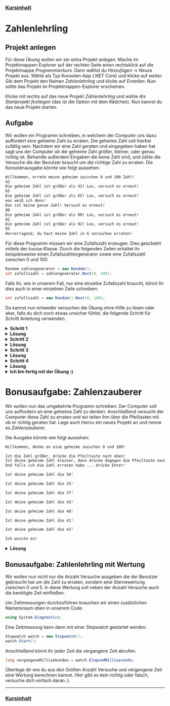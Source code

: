 ### [Kursinhalt](../README.md)

Zahlenlehrling
================

Projekt anlegen
---------------

Für diese Übung wollen wir ein extra Projekt anlegen. Mache im Projektmappen-Explorer auf der rechten Seite einen rechtsklick auf die Projektmappe *Programmierkurs*. Dann wählst du  *Hinzufügen* -> *Neues Projekt* aus. Wähle als Typ Konsolen-App (.NET Core) und klicke auf weiter. Gib dem Projekt den Namen *Zahlenlehrling* und klicke auf *Erstellen*. Nun sollte das Projekt im Projektmappen-Explorer erscheinen.

Klicke mit rechts auf das neue Projekt *Zahlenlehrling* und wähle *Als Startprojekt festlegen* (das ist die Option mit dem Rädchen). Nun kannst du das neue Projekt starten.

Aufgabe
--------

Wir wollen ein Programm schreiben, in welchem der Computer uns dazu auffordert eine geheime Zahl zu erraten. Die geheime Zahl soll hierbei zufällig sein. Nachdem wir eine Zahl geraten und eingegeben haben hat sagt uns der Computer ob die geheime Zahl größer, kleiner, oder genau richtig ist. Behandle außerdem Eingaben die keine Zahl sind, und zähle die Versuche die der Benutzer braucht um die richtige Zahl zu erraten. Die Konsolenausgabe könnte wie folgt aussehen:

```sh
Willkommen, errate meine geheime zwischen 0 und 100 Zahl!
42
Die geheime Zahl ist größer als 42! Los, versuch es erneut!
65
Die geheime Zahl ist größer als 65! Los, versuch es erneut!
was weiß ich denn?
Das ist keine ganze Zahl! Versuch es erneut!
80
Die geheime Zahl ist größer als 80! Los, versuch es erneut!
92
Die geheime Zahl ist größer als 92! Los, versuch es erneut!
95
Hervorragend, du hast meine Zahl in 6 versuchen erraten!
```

Für diese Programm müssen wir eine Zufallszahl erzeugen. Dies geschieht mittels der `Random` Klasse. Durch die folgenden Zeilen erhaltet ihr beispielsweise einen Zufallszahlengenerator sowie eine Zufallszahl zwischen 0 und 100:

```cs
Random zahlengenerator = new Random();
int zufallszahl = zahlengenerator.Next(0, 100);
```

Falls ihr, wie in unserem Fall, nur eine einzelne Zufallszahl braucht, könnt ihr dies auch in einer einzelnen Zeile schreiben:

```cs
int zufallszahl = new Random().Next(0, 100);
```


Du kannst nun entweder versuchen die Übung ohne Hilfe zu lösen oder aber, falls du dich noch etwas unsicher fühlst, die folgende Schritt für Schritt Anleitung verwenden.

<details>
  <summary><b>Schritt 1</b></summary>

Definiere zunächst in der `main` Methode zwei `int` Variablen `min` und `max`, welche den Ratebereich begrenzen und gib eine Begrüßung aus. Definiere außerdem eine Variable `geheimeZahl`, in der du eine zufällig generierte Zahl speicherst. 

</details>

<details>
  <summary><b>Lösung</b></summary>

```cs
using System;

namespace Zahlenlehrling
{
    class Program
    {
        static void Main(string[] args)
        {
            int min = 0;
            int max = 100;
            Console.WriteLine($"Willkommen, errate meine geheime Zahl zwischen {min} und {max}!");
            int geheimeZahl = new Random().Next(min, max);
        }
    }
}
```

</details>


<details>
  <summary><b>Schritt 2</b></summary>

Verwende eine `while(true)` Schleife in der du die Benutzereingabe einliest. Hierzu kannst du die Methode `Console.ReadLine` verwenden. Überprüfe anschließend mit der Methode `int.TryParse` ob sich die Benutzereingabe in eine ganze Zahl umwandeln lässt. Ist dies nicht der Fall, gib eine entsprechende Meldung aus und springe zurück zum Beginn der Schleife.
</details>

<details>
  <summary><b>Lösung</b></summary>

```cs
using System;

namespace Zahlenlehrling
{
    class Program
    {
        static void Main(string[] args)
        {
            int min = 0;
            int max = 100;
            Console.WriteLine($"Willkommen, errate meine geheime Zahl zwischen {min} und {max}!");
            int geheimeZahl = new Random().Next(min, max);

            while (true)
            {
                string eingabe = Console.ReadLine();
                if (!int.TryParse(eingabe, out int gerateneZahl))
                {
                    Console.WriteLine("Das ist keine ganze Zahl! Versuch es erneut!");
                    continue;
                }
            }
        }
    }
}
```
</details>

<details>
  <summary><b>Schritt 3</b></summary>
Falls die Eingabe in eine Zahl umgewandelt werden konnte überprüfe ob die eingegebene Zahl der geheimen Zahl entspricht, kleiner als diese ist, oder größer. Gib wiederum entsprechende Meldungen auf der Konsole aus. Stoppe außerdem die Schleife für den Fall dass es sich bei der Eingabe um die richtige Zahl handelt.
</details>

<details>
  <summary><b>Lösung</b></summary>

```cs
using System;

namespace Zahlenlehrling
{
    class Program
    {
        static void Main(string[] args)
        {
            int min = 0;
            int max = 100;
            Console.WriteLine($"Willkommen, errate meine geheime Zahl zwischen {min} und {max}!");
            int geheimeZahl = new Random().Next(min, max);

            while (true)
            {
                string eingabe = Console.ReadLine();
                if (!int.TryParse(eingabe, out int gerateneZahl))
                {
                    Console.WriteLine("Das ist keine ganze Zahl! Versuch es erneut!");
                    continue;
                }

                if (gerateneZahl == geheimeZahl)
                {
                    Console.WriteLine($"Hervorragend, du hast meine Zahl erraten!");
                    break;
                }
                else if (gerateneZahl < geheimeZahl)
                {
                    Console.WriteLine($"Die geheime Zahl ist größer als {gerateneZahl}! Los, versuch es erneut!");
                }
                else
                {
                    Console.WriteLine($"Die geheime Zahl ist kleiner als {gerateneZahl}! Das schaffst du!");
                }
            }
        }
    }
}
```
</details>

<details>
  <summary><b>Schritt 4</b></summary>

Als letzten Schritt wollen wir das Programm noch erweitern, sodass die Anzahl Versuche mit ausgegeben wird. Definiere hierzu eine Variable `anzahlVersuche` außerhalb der Schleife und setze ihren Wert auf 0. Erhöhe diese Anzahl bei jedem Schleifendurchgang um 1, und gib die Variable im Erfolgsfall mit aus.

</details>

<details>
  <summary><b>Lösung</b></summary>

```cs
using System;

namespace Zahlenlehrling
{
    class Program
    {
        static void Main(string[] args)
        {
            int min = 0;
            int max = 100;
            Console.WriteLine($"Willkommen, errate meine geheime Zahl zwischen {min} und {max}!");
            int geheimeZahl = new Random().Next(min, max);
            int anzahlVersuche = 0;

            while (true)
            {
                anzahlVersuche++;
                string eingabe = Console.ReadLine();

                if (!int.TryParse(eingabe, out int gerateneZahl))
                {
                    Console.WriteLine("Das ist keine ganze Zahl! Versuch es erneut!");
                    continue;
                }

                if (gerateneZahl == geheimeZahl)
                {
                    Console.WriteLine($"Hervorragend, du hast meine Zahl in {anzahlVersuche} versuchen erraten!");
                    break;
                }
                else if (gerateneZahl < geheimeZahl)
                {
                    Console.WriteLine($"Die geheime Zahl ist größer als {gerateneZahl}! Los, versuch es erneut!");
                }
                else
                {
                    Console.WriteLine($"Die geheime Zahl ist kleiner als {gerateneZahl}! Das schaffst du!");
                }
            }
        }
    }
}
```

</details>


<details>
  <summary><b>Ich bin fertig mit der Übung :)</b></summary>

> Du hast diese Übungsaufgabe gemeistert? Ausgezeichnet! Damit hast du bewiesen dass du schon etwas komplexere Programme in C# schreiben kannst, Gratulation!

</details>


Bonusaufgabe: Zahlenzauberer
=============================

Wir wollen nun das umgekehrte Programm schreiben: Der Computer soll uns auffordern an eine geheime Zahl zu denken. Anschließend versucht der Computer diese Zahl zu erraten und wir teilen ihm über die Pfeiltasten mit ob er richtig geraten hat. Lege auch hierzu ein neues Projekt an und nenne es *Zahlenzauberer*.

Die Ausgabe könnte wie folgt aussehen:

```sh
Willkommen, denke an eine geheime zwischen 0 und 100!

Ist die Zahl größer, drücke die Pfeiltaste nach oben!
Ist deine geheime Zahl kleiner, dann drücke dagegen die Pfeiltaste nach unten!
Und falls ich die Zahl erraten habe ... drücke Enter!

Ist deine geheime Zahl die 50?

Ist deine geheime Zahl die 25?

Ist deine geheime Zahl die 37?

Ist deine geheime Zahl die 43?

Ist deine geheime Zahl die 40?

Ist deine geheime Zahl die 41?

Ist deine geheime Zahl die 42?

Ich wusste es!
```

<details><summary><b>Lösung</b></summary>

```cs
using System;

namespace Zahlenlehrling
{
    class Program
    {
        static void Main(string[] args)
        {

            int min = 0;
            int max = 100;
            Console.WriteLine($"Willkommen, denke an eine geheime zwischen {min} und {max}!");
            Console.WriteLine();
            Console.WriteLine("Ist die Zahl größer, drücke die Pfeiltaste nach oben!");
            Console.WriteLine("Ist deine geheime Zahl kleiner, dann drücke dagegen die Pfeiltaste nach unten!");
            Console.WriteLine("Und falls ich die Zahl erraten habe ... drücke Enter!");
            Console.WriteLine();

            int gerateneZahl = RateZahl(min, max);

            while (true)
            {
                Console.WriteLine($"Ist deine geheime Zahl die {gerateneZahl}?");
                ConsoleKey taste = Console.ReadKey().Key;
                Console.WriteLine();

                if (taste == ConsoleKey.UpArrow)
                {
                    min = gerateneZahl;
                    gerateneZahl = RateZahl(min, max);
                }
                else if (taste == ConsoleKey.DownArrow)
                {
                    max = gerateneZahl;
                    gerateneZahl = RateZahl(min, max);
                }
                else if (taste == ConsoleKey.Enter)
                {
                    Console.WriteLine("Ich wusste es!");
                    break;
                }
            }

            static int RateZahl(int min, int max)
            {
                return (min + max) / 2;
            }
        }
    }
}
```
</details>

Bonusaufgabe: Zahlenlehrling mit Wertung
-----------------------------------------

Wir wollen nun nicht nur die Anzahl Versuche ausgeben die der Benutzer gebraucht hat um die Zahl zu erraten, sondern eine Sternewertung zwischen 0 und 5. In diese Wertung soll neben der Anzahl Versuche auch die benötigte Zeit einfließen.

Um Zeitmessungen durchzuführen brauchen wir einen zusätzlichen Namensraum oben in unserem Code:

```cs
using System.Diagnostics;
```

Eine Zeitmessung kann dann mit einer Stopwatch gestartet werden: 

```cs
Stopwatch watch = new Stopwatch();
watch.Start();
```

Anschließend könnt ihr jeder Zeit die vergangene Zeit abrufen:
```cs
long vergangeneMillisekunden = watch.ElapsedMilliseconds;
```

Überlege dir wie du aus den Größen Anzahl Versuche und vergangene Zeit eine Wertung berechnen kannst. Hier gibt es kein richtig oder falsch, versuche dich einfach daran :).

---

### [Kursinhalt](../README.md)